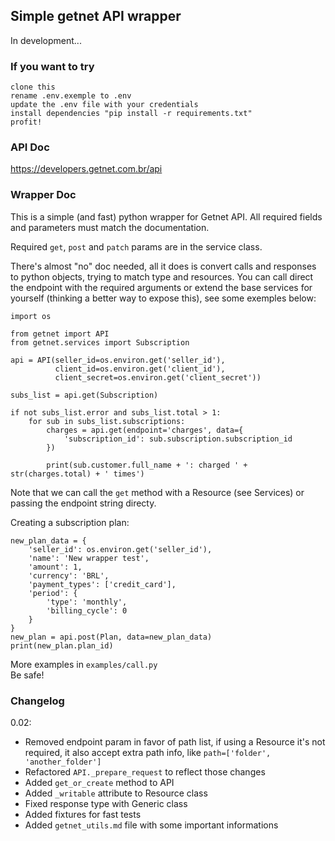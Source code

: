 ## Simple getnet API wrapper
In development...

### If you want to try
    clone this
    rename .env.exemple to .env
    update the .env file with your credentials
    install dependencies "pip install -r requirements.txt"
    profit!

### API Doc
https://developers.getnet.com.br/api

### Wrapper Doc
This is a simple (and fast) python wrapper for Getnet API. All required fields and parameters must match the documentation.

Required `get`, `post` and `patch` params are in the service class.

There's almost "no" doc needed, all it does is convert calls and responses to python objects, trying to match type and resources. You can call direct the endpoint with the required arguments or extend the base services for yourself (thinking a better way to expose this), see some exemples below:

    import os
    
    from getnet import API
    from getnet.services import Subscription

    api = API(seller_id=os.environ.get('seller_id'),
              client_id=os.environ.get('client_id'),
              client_secret=os.environ.get('client_secret'))

    subs_list = api.get(Subscription)

    if not subs_list.error and subs_list.total > 1:
        for sub in subs_list.subscriptions:
            charges = api.get(endpoint='charges', data={
                'subscription_id': sub.subscription.subscription_id
            })
            
            print(sub.customer.full_name + ': charged ' + str(charges.total) + ' times')

Note that we can call the `get` method with a Resource (see Services) or passing the endpoint string directy.

Creating a subscription plan:

    new_plan_data = {
        'seller_id': os.environ.get('seller_id'),
        'name': 'New wrapper test',
        'amount': 1,
        'currency': 'BRL',
        'payment_types': ['credit_card'],
        'period': {
            'type': 'monthly',
            'billing_cycle': 0
        }
    }
    new_plan = api.post(Plan, data=new_plan_data)
    print(new_plan.plan_id)

More examples in `examples/call.py`  
Be safe!

### Changelog
0.02:
 - Removed endpoint param in favor of path list, if using a Resource it's not required, it also accept extra path info, like `path=['folder', 'another_folder']`
 - Refactored `API._prepare_request` to reflect those changes
 - Added `get_or_create` method to API
 - Added `_writable` attribute to Resource class
 - Fixed response type with Generic class
 - Added fixtures for fast tests
 - Added `getnet_utils.md` file with some important informations
 